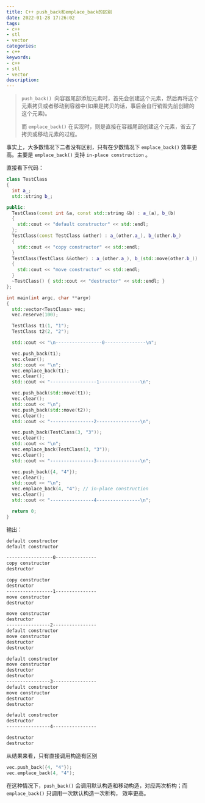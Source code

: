 ```yaml
---
title: C++ push_back和emplace_back的区别
date: 2022-01-28 17:26:02
tags:
- c++
- stl
- vector
categories:
- c++
keywords:
- c++
- stl
- vector
description:
---
```




> `push_back() `向容器尾部添加元素时，首先会创建这个元素，然后再将这个元素拷贝或者移动到容器中(如果是拷贝的话，事后会自行销毁先前创建的这个元素)。
>
> 而 `emplace_back()` 在实现时，则是直接在容器尾部创建这个元素，省去了拷贝或移动元素的过程。



事实上，大多数情况下二者没有区别，只有在少数情况下 `emplace_back()` 效率更高。主要是 `emplace_back()` 支持 `in-place construction` 。



直接看下代码：



```c++
class TestClass
{
  int a_;
  std::string b_;

public:
  TestClass(const int &a, const std::string &b) : a_(a), b_(b)
  {
    std::cout << "default constructor" << std::endl;
  };
  TestClass(const TestClass &other) : a_(other.a_), b_(other.b_)
  {
    std::cout << "copy constructor" << std::endl;
  }
  TestClass(TestClass &&other) : a_(other.a_), b_(std::move(other.b_))
  {
    std::cout << "move constructor" << std::endl;
  }
  ~TestClass() { std::cout << "destructor" << std::endl; }
};

int main(int argc, char **argv)
{
  std::vector<TestClass> vec;
  vec.reserve(100);

  TestClass t1(1, "1");
  TestClass t2(2, "2");

  std::cout << "\n-----------------0---------------\n";

  vec.push_back(t1);
  vec.clear();
  std::cout << "\n";
  vec.emplace_back(t1);
  vec.clear();
  std::cout << "-----------------1---------------\n";

  vec.push_back(std::move(t1));
  vec.clear();
  std::cout << "\n";
  vec.push_back(std::move(t2));
  vec.clear();
  std::cout << "----------------2----------------\n";

  vec.push_back(TestClass(3, "3"));
  vec.clear();
  std::cout << "\n";
  vec.emplace_back(TestClass(3, "3"));
  vec.clear();
  std::cout << "----------------3----------------\n";

  vec.push_back({4, "4"});
  vec.clear();
  std::cout << "\n";
  vec.emplace_back(4, "4"); // in-place construction
  vec.clear();
  std::cout << "----------------4----------------\n";

  return 0;
}
```



输出：

```bash
default constructor
default constructor

-----------------0---------------
copy constructor
destructor

copy constructor
destructor
-----------------1---------------
move constructor
destructor

move constructor
destructor
----------------2----------------
default constructor
move constructor
destructor
destructor

default constructor
move constructor
destructor
destructor
----------------3----------------
default constructor
move constructor
destructor
destructor

default constructor
destructor
----------------4----------------

destructor
destructor

```



从结果来看，只有直接调用构造有区别

```c++
vec.push_back({4, "4"});
vec.emplace_back(4, "4");
```

在这种情况下，`push_back()` 会调用默认构造和移动构造，对应两次析构；而 `emplace_back()` 只调用一次默认构造一次析构， 效率更高。
